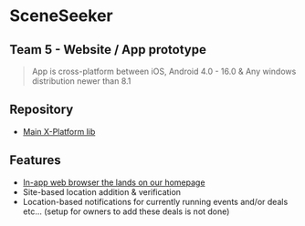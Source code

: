 # SceneSeeker
## Team 5 - Website / App prototype

> App is cross-platform between iOS, Android 4.0 - 16.0 & Any windows distribution newer than 8.1

## Repository
- [Main X-Platform lib](/SceneSeeker/tree/master/SceneSeeker/SceneSeeker)

## Features
- [In-app web browser the lands on our homepage](https://planb.gay/ss.php)
- Site-based location addition & verification
- Location-based notifications for currently running events and/or deals etc... (setup for owners to add these deals is not done)
